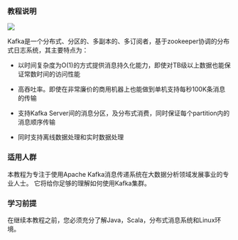 ### 教程说明

![](https://image.easyblog.top/1482907899673467.png)

Kafka是一个分布式、分区的、多副本的、多订阅者，基于zookeeper协调的分布式日志系统，其主要特点为：

* 以时间复杂度为O(1)的方式提供消息持久化能力，即使对TB级以上数据也能保证常数时间的访问性能

* 高吞吐率。即使在非常廉价的商用机器上也能做到单机支持每秒100K条消息的传输

* 支持Kafka Server间的消息分区，及分布式消费，同时保证每个partition内的消息顺序传输

* 同时支持离线数据处理和实时数据处理



### 适用人群

本教程为专注于使用Apache Kafka消息传递系统在大数据分析领域发展事业的专业人士。 它将给你足够的理解如何使用Kafka集群。

### 学习前提

在继续本教程之前，您必须充分了解Java，Scala，分布式消息系统和Linux环境。

